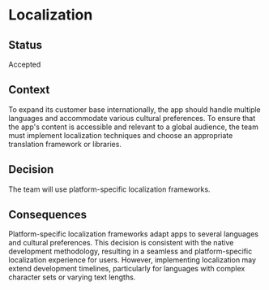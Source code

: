 # Localization
## Status

Accepted

## Context

To expand its customer base internationally, the app should handle multiple languages and accommodate various cultural preferences. To ensure that the app's content is accessible and relevant to a global audience, the team must implement localization techniques and choose an appropriate translation framework or libraries.

## Decision

The team will use platform-specific localization frameworks.

## Consequences

Platform-specific localization frameworks adapt apps to several languages and cultural preferences. This decision is consistent with the native development methodology, resulting in a seamless and platform-specific localization experience for users.
However, implementing localization may extend development timelines, particularly for languages with complex character sets or varying text lengths.
